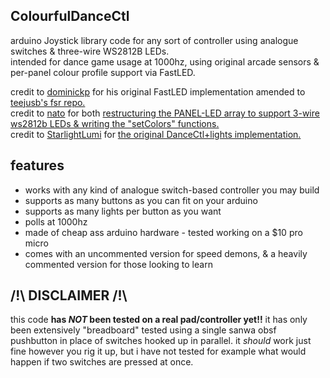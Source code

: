 ColourfulDanceCtl
----
arduino Joystick library code for any sort of controller using analogue switches & three-wire WS2812B LEDs.  
intended for dance game usage at 1000hz, using original arcade sensors & per-panel colour profile support via FastLED.

credit to [dominickp](https://github.com/dominickp) for his original FastLED implementation amended to [teejusb's fsr repo.](https://github.com/teejusb/fsr)  
credit to [nato](https://github.com/Natologic) for both [restructuring the PANEL-LED array to support 3-wire ws2812b LEDs & writing the "setColors" functions.](https://github.com/Natologic/metalTravelPad)  
credit to [StarlightLumi](https://github.com/StarlightLumi) for [the original DanceCtl+lights implementation.](https://github.com/StarlightLumi/DanceCtl)


features
----
- works with any kind of analogue switch-based controller you may build
- supports as many buttons as you can fit on your arduino
- supports as many lights per button as you want
- polls at 1000hz
- made of cheap ass arduino hardware - tested working on a $10 pro micro
- comes with an uncommented version for speed demons, & a heavily commented version for those looking to learn


/!\ DISCLAIMER /!\
----
this code **has *NOT* been tested on a real pad/controller yet!!** it has only been extensively "breadboard" tested using a single sanwa obsf pushbutton in place of switches hooked up in parallel. it *should* work just fine however you rig it up, but i have not tested for example what would happen if two switches are pressed at once.
